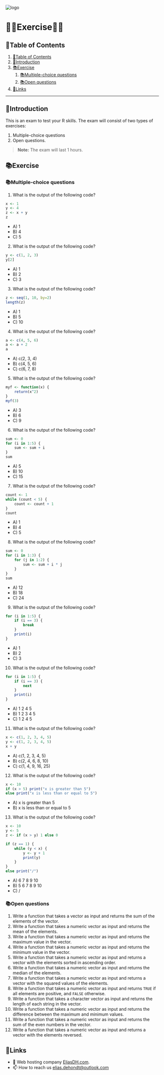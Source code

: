 ![logo](https://eliasdh.com/assets/media/images/logo-github.png)
# 💙🤍Exercise🤍💙

## 📘Table of Contents

1. [📘Table of Contents](#📘table-of-contents)
2. [🖖Introduction](#🖖introduction)
3. [📚Exercise](#📚exercise)
    1. [📚Multiple-choice questions](#📚multiple-choice-questions)
    2. [📚Open questions](#📚open-questions)
4. [🔗Links](#🔗links)

---

## 🖖Introduction

This is an exam to test your R skills. The exam will consist of two types of exercises: 
1) Multiple-choice questions
2) Open questions.

> **Note:** The exam will last 1 hours.

## 📚Exercise

### 📚Multiple-choice questions

1. What is the output of the following code?
```R
x <- 1
y <- 4
z <- x + y
z
```
- A) 1
- B) 4
- C) 5

2. What is the output of the following code?
```R
y <- c(1, 2, 3)
y[2]
```
- A) 1
- B) 2
- C) 3

3. What is the output of the following code?
```R
z <- seq(1, 10, by=2)
length(z)
```
- A) 1
- B) 5
- C) 10

4. What is the output of the following code?
```R
a <- c(4, 5, 6)
a <- a + 2
a
```
- A) c(2, 3, 4)
- B) c(4, 5, 6)
- C) c(6, 7, 8)

5. What is the output of the following code?
```R
myf <- function(x) {
    return(x^2)
}
myf(3)
```
- A) 3
- B) 6
- C) 9

6. What is the output of the following code?
```R
sum <- 0
for (i in 1:5) {
    sum <- sum + i
}
sum
```
- A) 5
- B) 10
- C) 15

7. What is the output of the following code?
```R
count <- 1
while (count < 5) {
    count <- count + 1
}
count
```
- A) 1
- B) 4
- C) 5

8. What is the output of the following code?
```R
sum <- 0
for (i in 1:3) {
    for (j in 1:2) {
        sum <- sum + i * j
    }
}
sum
```
- A) 12
- B) 18
- C) 24

9. What is the output of the following code?
```R
for (i in 1:5) {
    if (i == 3) {
        break
    }
    print(i)
}
```
- A) 1
- B) 2
- C) 3

10. What is the output of the following code?
```R
for (i in 1:5) {
    if (i == 3) {
        next
    }
    print(i)
}
```
- A) 1 2 4 5
- B) 1 2 3 4 5
- C) 1 2 4 5

11. What is the output of the following code?
```R
x <- c(1, 2, 3, 4, 5)
y <- c(1, 2, 3, 4, 5)
x + y
```
- A) c(1, 2, 3, 4, 5)
- B) c(2, 4, 6, 8, 10)
- C) c(1, 4, 9, 16, 25)

12. What is the output of the following code?
```R
x <- 10
if (x > 5) print("x is greater than 5")
else print("x is less than or equal to 5")
```

- A) x is greater than 5
- B) x is less than or equal to 5

13. What is the output of the following code?
```R
x <- 10
y <- 5
z <- if (x > y) 1 else 0

if (z == 1) {
    while (y < x) {
        y <- y + 1
        print(y)
    }
}
else print("/")
```

- A) 6 7 8 9 10
- B) 5 6 7 8 9 10
- C) /

### 📚Open questions

1. Write a function that takes a vector as input and returns the sum of the elements of the vector.
2. Write a function that takes a numeric vector as input and returns the mean of the elements.
3. Write a function that takes a numeric vector as input and returns the maximum value in the vector.
4. Write a function that takes a numeric vector as input and returns the minimum value in the vector.
5. Write a function that takes a numeric vector as input and returns a vector with the elements sorted in ascending order.
6. Write a function that takes a numeric vector as input and returns the median of the elements.
7. Write a function that takes a numeric vector as input and returns a vector with the squared values of the elements.
8. Write a function that takes a numeric vector as input and returns `TRUE` if all elements are positive, and `FALSE` otherwise.
9. Write a function that takes a character vector as input and returns the length of each string in the vector.
10. Write a function that takes a numeric vector as input and returns the difference between the maximum and minimum values.
11. Write a function that takes a numeric vector as input and returns the sum of the even numbers in the vector.
12. Write a function that takes a numeric vector as input and returns a vector with the elements reversed.

## 🔗Links
- 👯 Web hosting company [EliasDH.com](https://eliasdh.com).
- 📫 How to reach us elias.dehondt@outlook.com